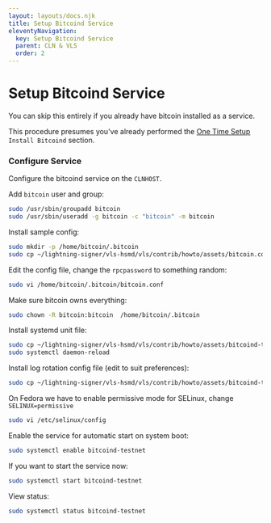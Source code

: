 ```yaml
---
layout: layouts/docs.njk
title: Setup Bitcoind Service
eleventyNavigation:
  key: Setup Bitcoind Service
  parent: CLN & VLS
  order: 2
---
```


# Setup Bitcoind  Service

You can skip this entirely if you already have bitcoin installed as a service.

This procedure presumes you've already performed the
[One Time Setup](./one-time-setup.md) `Install Bitcoind` section.

### Configure Service

Configure the bitcoind service on the `CLNHOST`.

Add `bitcoin` user and group:
```bash
sudo /usr/sbin/groupadd bitcoin
sudo /usr/sbin/useradd -g bitcoin -c "bitcoin" -m bitcoin
```

Install sample config:
```bash
sudo mkdir -p /home/bitcoin/.bitcoin
sudo cp ~/lightning-signer/vls-hsmd/vls/contrib/howto/assets/bitcoin.conf /home/bitcoin/.bitcoin
```

Edit the config file, change the `rpcpassword` to something random:
```bash
sudo vi /home/bitcoin/.bitcoin/bitcoin.conf
```

Make sure bitcoin owns everything:
```bash
sudo chown -R bitcoin:bitcoin  /home/bitcoin/.bitcoin
```

Install systemd unit file:
```bash
sudo cp ~/lightning-signer/vls-hsmd/vls/contrib/howto/assets/bitcoind-testnet.service /etc/systemd/system/
sudo systemctl daemon-reload
```

Install log rotation config file (edit to suit preferences):
```bash
sudo cp ~/lightning-signer/vls-hsmd/vls/contrib/howto/assets/bitcoind-testnet.logrotate /etc/logrotate.d/bitcoind-testnet
```

On Fedora we have to enable permissive mode for SELinux, change `SELINUX=permissive`
```bash
sudo vi /etc/selinux/config
```

Enable the  service for automatic start on system boot:
```bash
sudo systemctl enable bitcoind-testnet
```

If you want to start the service now:
```bash
sudo systemctl start bitcoind-testnet
```

View status:
```bash
sudo systemctl status bitcoind-testnet
```
